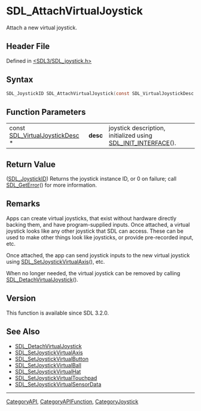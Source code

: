 # SDL_AttachVirtualJoystick

Attach a new virtual joystick.

## Header File

Defined in [<SDL3/SDL_joystick.h>](https://github.com/libsdl-org/SDL/blob/main/include/SDL3/SDL_joystick.h)

## Syntax

```c
SDL_JoystickID SDL_AttachVirtualJoystick(const SDL_VirtualJoystickDesc *desc);
```

## Function Parameters

|                                                            |          |                                                                                     |
| ---------------------------------------------------------- | -------- | ----------------------------------------------------------------------------------- |
| const [SDL_VirtualJoystickDesc](SDL_VirtualJoystickDesc) * | **desc** | joystick description, initialized using [SDL_INIT_INTERFACE](SDL_INIT_INTERFACE)(). |

## Return Value

([SDL_JoystickID](SDL_JoystickID)) Returns the joystick instance ID, or 0
on failure; call [SDL_GetError](SDL_GetError)() for more information.

## Remarks

Apps can create virtual joysticks, that exist without hardware directly
backing them, and have program-supplied inputs. Once attached, a virtual
joystick looks like any other joystick that SDL can access. These can be
used to make other things look like joysticks, or provide pre-recorded
input, etc.

Once attached, the app can send joystick inputs to the new virtual joystick
using [SDL_SetJoystickVirtualAxis](SDL_SetJoystickVirtualAxis)(), etc.

When no longer needed, the virtual joystick can be removed by calling
[SDL_DetachVirtualJoystick](SDL_DetachVirtualJoystick)().

## Version

This function is available since SDL 3.2.0.

## See Also

- [SDL_DetachVirtualJoystick](SDL_DetachVirtualJoystick)
- [SDL_SetJoystickVirtualAxis](SDL_SetJoystickVirtualAxis)
- [SDL_SetJoystickVirtualButton](SDL_SetJoystickVirtualButton)
- [SDL_SetJoystickVirtualBall](SDL_SetJoystickVirtualBall)
- [SDL_SetJoystickVirtualHat](SDL_SetJoystickVirtualHat)
- [SDL_SetJoystickVirtualTouchpad](SDL_SetJoystickVirtualTouchpad)
- [SDL_SetJoystickVirtualSensorData](SDL_SetJoystickVirtualSensorData)

----
[CategoryAPI](CategoryAPI), [CategoryAPIFunction](CategoryAPIFunction), [CategoryJoystick](CategoryJoystick)

